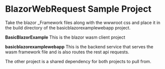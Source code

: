 # BlazorWebRequest Sample Project

Take the blazor _Framework files along with the wwwroot css and place it in the build directory of the basicblazorexamplewebapp project.

**BasicBlazorExample**
This is the blazor wasm client project


**basicblazorexamplewebapp**
This is the backend service that serves the wasm framework file and is also routes the rest api requests.

The other project is a shared dependency for both projects to pull from.
